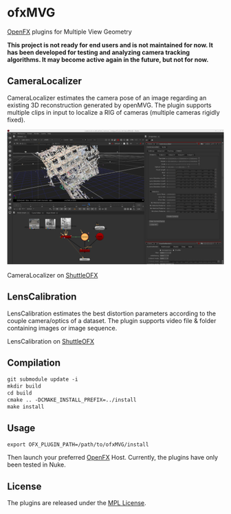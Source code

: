 ofxMVG
======

[OpenFX](http://openeffects.org) plugins for Multiple View Geometry

**This project is not ready for end users and is not maintained for now. It has been developed for testing and analyzing camera tracking algorithms. It may become active again in the future, but not for now.**

## CameraLocalizer

CameraLocalizer estimates the camera pose of an image regarding an existing 3D reconstruction generated by openMVG.
The plugin supports multiple clips in input to localize a RIG of cameras (multiple cameras rigidly fixed).

![Camera localization screenshot](./doc/cameraLocalizationNuke.png)

CameraLocalizer on [ShuttleOFX](https://github.com/shuttleofx/ShuttleOFX)

## LensCalibration

LensCalibration estimates the best distortion parameters according to the couple camera/optics of a dataset.
The plugin supports video file & folder containing images or image sequence.

LensCalibration on [ShuttleOFX](https://github.com/shuttleofx/ShuttleOFX)

## Compilation

```
git submodule update -i
mkdir build
cd build
cmake .. -DCMAKE_INSTALL_PREFIX=../install
make install
```

## Usage
```
export OFX_PLUGIN_PATH=/path/to/ofxMVG/install
```
Then launch your preferred [OpenFX](http://openeffects.org) Host.
Currently, the plugins have only been tested in Nuke.

## License

The plugins are released under the [MPL License](LICENSE.md).
